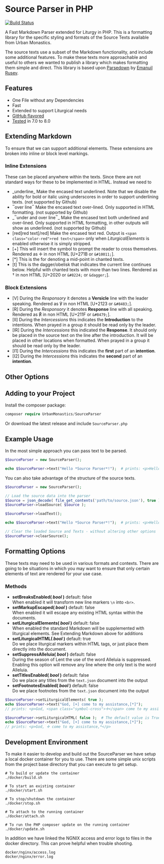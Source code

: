 # Source Parser in PHP
[![Build Status](https://travis-ci.com/UrbanMonastics/SourceParser.svg)](https://travis-ci.com/UrbanMonastics/SourceParser)

A Fast Markdown Parser extended for Liturgy in PHP. This is a formatting library for the specific styling and formats of the Source Texts available from Urban Monastics.  
  
The source texts use a subset of the Markdown functionality, and include some additional features. To make these texts more approachable and useful to others we wanted to publish a library which makes formatting them simple and direct. This library is based upon [Parsedown](https://github.com/erusev/parsedown) by [Emanuil Rusev](http://erusev.com).  
  
## Features  

*	One File without any Dependencies
*	Fast
*	Extended to support Liturgical needs
*	[GitHub flavored](https://github.github.com/gfm)
*	[Tested](http://parsedown.org/tests/) in 7.0 to 8.0

## Extending Markdown  
To ensure that we can support additional elements. These extensions are broken into inline or block level markings.

### Inline Extensions
These can be placed anywhere within the texts. Since there are not standard ways for these to be implemented in HTML. Instead we need to 

*	\_underline\_		Make the encased text underlined. Note that we disable the ability for bold or italic using underscores in order to support underlining texts. (not supported by Github)  
*	‾over line‾		Make the encased text over-lined. Only supported in HTML formatting. (not supported by Github)  
*	\_‾under and over line‾\_		Make the encased text both underlined and over-lined. Only supported in HTML formatting, in other outputs will show as underlined. (not supported by Github)  
*	[red]red text[/red]		Make the encased text red. Output is `<span class="color-red">red text</span>` only when *LiturgicalElements* is enabled otherwise it is simply stripped.  
*	[+]		This will insert the symbol to prompt the reader to cross themselves. Rendered as ✛ in non HTML [U+271B or `&#10011;`].
*	[*]		This is the for denoting a mid-point in chanted texts.  
*	[t]		This is the dagger/obelisk that indicates the current line continues below. Helpful with chanted texts with more than two lines. Rendered as † in non HTML [U+2020 or `&#8224;` or `&dagger;`].  

### Block Extensions

*	[V]		During the *Responsory* it denotes a **Versicle** line with the leader speaking. Rendered as ℣ in non HTML [U+2123 or `&#8483;`].  
*	[R]		During the *Responsory* it denotes **Response** line with all speaking. Rendered as ℟ in non HTML [U+211F or `&#8479;`].  
*	[II]	During the *Intercessions* this indicates the **Introduction** to the intentions. When prayed in a group it should be read only by the leader.  
*	[IR]	During the *Intercessions* this indicated the **Response**. It should only be placed in the source text on the line after the introduction. It will be placed in other locations when formatted. When prayed in a group it should be read only by the leader.  
*	[I1]	During the *Intercessions* this indicates the **first** part of an **intention**. 
*	[I2]	During the *Intercessions* this indicates the **second** part of an **intention**. 


## Other Options 


## Adding to your Project  
  
Install the composer package:  

```php
composer require UrbanMonastics/SourceParser
```
  
Or download the latest release and include `SourceParser.php`  
  
## Example Usage  
In the most simple approach you can pass text to be parsed.  

```php
$SourceParser = new SourceParser();

echo $SourceParser->text("Hello *Source Parser*!");  # prints: <p>Hello <em>Source Parser</em>!</p>
```

You can also take advantage of the structure of the source texts.

```php
$SourceParser = new SourceParser();

// Load the source data into the parser
$Source = json_decode( file_get_contents('path/to/source.json'), true );
$SourceParser->loadSource( $Source );

$SourceParser->loadText();

echo $SourceParser->text("Hello *Source Parser*!");  # prints: <p>Hello <em>Source Parser</em>!</p>

// Clear the loaded Source and Texts - without altering other options
$SourceParser->clearSource();
```


## Formatting Options
These texts may need to be used in various formats and contexts. There are going to be situations in which you may want to ensure that only certain elements of text are rendered for your use case.

### Methods

*	**setBreaksEnabled( *bool* )** default: false  
	When enabled it will transform new line markers `\n` into `<br>`. 
*	**setMarkupEscaped( *bool* )** default: false  
	When enabled it will escape any existing HTML syntax within the documents.  
*	**setLiturgicalElements( *bool* )** default: false  
	When enabled the standard Markdown will be supplemented with liturgical elements. See Extending Markdown above for additions
*	**setLiturgicalHTML( *bool* )** default: true  
	Do we place liturgical markers within HTML tags, or just place them directly into the document.
*	**setSuppressAlleluia( *bool* )** default: false  
	During the season of Lent the use of the word Alleluia is suppressed. Enabling this option will remove any line where the only text is the word Alleluia.  
*	**setTitlesEnabled( *bool* )** default: false  
	Do we place any titles from the `text.json` document into the output
*	**setFootnotesEnabled( *bool* )** default: false  
	Do we place footnotes from the `text.json` document into the output


```php
$SourceParser->setLiturgicalElements( true );
echo $SourceParser->text("God, [+] come to my assistance,[*]");
// prints: <p>God, <span class="symbol-cross">✛</span> come to my assistance,<span class="symbol-star">*</span></p>

$SourceParser->setLiturgicalHTML( false );	# The default value is True, so you can manually disable wrapping liturgical elements.
echo $SourceParser->text("God, [+] come to my assistance,[*]");
// prints: <p>God, ✛ come to my assistance,*</p>
```

## Development Environment
To make it easier to develop and build out the SourceParser we have setup a local docker container for you to use. There are some simple unix scripts from the project base directory that you can execute to get setup.


	# To build or update the container
	./docker/build.sh
	
	# To start an existing container
	./docker/start.sh
	
	# To stop/shutdown the container
	./docker/stop.sh
	
	# To attach to the running container
	./docker/attach.sh
	
	# To run the PHP composer update on the running container
	./docker/update.sh

In addition we have linked the NGNIX access and error logs to files in the docker directory. This can prove helpful when trouble shooting.

	docker/nginx/access.log
	docker/nginx/error.log